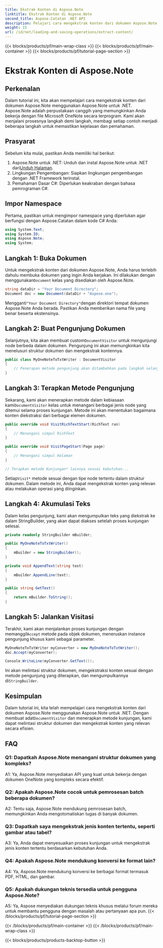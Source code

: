 ```yaml
---
title: Ekstrak Konten di Aspose.Note
linktitle: Ekstrak Konten di Aspose.Note
second_title: Aspose.Catatan .NET API
description: Pelajari cara mengekstrak konten dari dokumen Aspose.Note menggunakan Aspose.Note untuk .NET. Tutorial komprehensif ini memandu Anda melalui proses langkah demi langkah.
weight: 15
url: /id/net/loading-and-saving-operations/extract-content/
---
```


{{< blocks/products/pf/main-wrap-class >}}
{{< blocks/products/pf/main-container >}}
{{< blocks/products/pf/tutorial-page-section >}}

# Ekstrak Konten di Aspose.Note

## Perkenalan

Dalam tutorial ini, kita akan mempelajari cara mengekstrak konten dari dokumen Aspose.Note menggunakan Aspose.Note untuk .NET. Aspose.Note adalah perpustakaan canggih yang memungkinkan Anda bekerja dengan file Microsoft OneNote secara terprogram. Kami akan menjalani prosesnya langkah demi langkah, membagi setiap contoh menjadi beberapa langkah untuk memastikan kejelasan dan pemahaman.

## Prasyarat

Sebelum kita mulai, pastikan Anda memiliki hal berikut:

1.  Aspose.Note untuk .NET: Unduh dan instal Aspose.Note untuk .NET dari[Unduh Halaman](https://releases.aspose.com/note/net/).
2. Lingkungan Pengembangan: Siapkan lingkungan pengembangan dengan .NET Framework terinstal.
3. Pemahaman Dasar C#: Diperlukan keakraban dengan bahasa pemrograman C#.

## Impor Namespace

Pertama, pastikan untuk mengimpor namespace yang diperlukan agar berfungsi dengan Aspose.Catatan dalam kode C# Anda:

```csharp
using System.Text;
using System.IO;
using Aspose.Note;
using System;
```

## Langkah 1: Buka Dokumen

 Untuk mengekstrak konten dari dokumen Aspose.Note, Anda harus terlebih dahulu membuka dokumen yang ingin Anda kerjakan. Ini dilakukan dengan menggunakan`Document` kelas yang disediakan oleh Aspose.Note.

```csharp
string dataDir = "Your Document Directory";
Document doc = new Document(dataDir + "Aspose.one");
```

 Mengganti`"Your Document Directory"`dengan direktori tempat dokumen Aspose.Note Anda berada. Pastikan Anda memberikan nama file yang benar beserta ekstensinya.

## Langkah 2: Buat Pengunjung Dokumen

 Selanjutnya, kita akan membuat custom`DocumentVisitor` untuk mengunjungi node berbeda dalam dokumen. Pengunjung ini akan memungkinkan kita menelusuri struktur dokumen dan mengekstrak kontennya.

```csharp
public class MyOneNoteToTxtWriter : DocumentVisitor
{
    // Penerapan metode pengunjung akan ditambahkan pada langkah selanjutnya.
}
```

## Langkah 3: Terapkan Metode Pengunjung

 Sekarang, kami akan menerapkan metode dalam kebiasaan kami`DocumentVisitor` kelas untuk menangani berbagai jenis node yang ditemui selama proses kunjungan. Metode ini akan menentukan bagaimana konten diekstraksi dari berbagai elemen dokumen.

```csharp
public override void VisitRichTextStart(RichText run)
{
    // Menangani simpul RichText
}

public override void VisitPageStart(Page page)
{
    // Menangani simpul Halaman
}

// Terapkan metode Kunjungan* lainnya sesuai kebutuhan...
```

 Setiap`Visit*` metode sesuai dengan tipe node tertentu dalam struktur dokumen. Dalam metode ini, Anda dapat mengekstrak konten yang relevan atau melakukan operasi yang diinginkan.

## Langkah 4: Akumulasi Teks

Dalam kelas pengunjung, kami akan mengumpulkan teks yang diekstrak ke dalam StringBuilder, yang akan dapat diakses setelah proses kunjungan selesai.

```csharp
private readonly StringBuilder mBuilder;

public MyOneNoteToTxtWriter()
{
    mBuilder = new StringBuilder();
}

private void AppendText(string text)
{
    mBuilder.AppendLine(text);
}

public string GetText()
{
    return mBuilder.ToString();
}
```

## Langkah 5: Jalankan Visitasi

 Terakhir, kami akan menjalankan proses kunjungan dengan memanggil`Accept` metode pada objek dokumen, meneruskan instance pengunjung khusus kami sebagai parameter.

```csharp
MyOneNoteToTxtWriter myConverter = new MyOneNoteToTxtWriter();
doc.Accept(myConverter);

Console.WriteLine(myConverter.GetText());
```

 Ini akan melintasi struktur dokumen, mengekstraksi konten sesuai dengan metode pengunjung yang diterapkan, dan mengumpulkannya di`StringBuilder`.

## Kesimpulan

 Dalam tutorial ini, kita telah mempelajari cara mengekstrak konten dari dokumen Aspose.Note menggunakan Aspose.Note untuk .NET. Dengan membuat adat`DocumentVisitor` dan menerapkan metode kunjungan, kami dapat melintasi struktur dokumen dan mengekstrak konten yang relevan secara efisien.

## FAQ

### Q1: Dapatkah Aspose.Note menangani struktur dokumen yang kompleks?

A1: Ya, Aspose.Note menyediakan API yang kuat untuk bekerja dengan dokumen OneNote yang kompleks secara efektif.

### Q2: Apakah Aspose.Note cocok untuk pemrosesan batch beberapa dokumen?

A2: Tentu saja, Aspose.Note mendukung pemrosesan batch, memungkinkan Anda mengotomatiskan tugas di banyak dokumen.

### Q3: Dapatkah saya mengekstrak jenis konten tertentu, seperti gambar atau tabel?

A3: Ya, Anda dapat menyesuaikan proses kunjungan untuk mengekstrak jenis konten tertentu berdasarkan kebutuhan Anda.

### Q4: Apakah Aspose.Note mendukung konversi ke format lain?

A4: Ya, Aspose.Note mendukung konversi ke berbagai format termasuk PDF, HTML, dan gambar.

### Q5: Apakah dukungan teknis tersedia untuk pengguna Aspose.Note?

A5: Ya, Aspose menyediakan dukungan teknis khusus melalui forum mereka untuk membantu pengguna dengan masalah atau pertanyaan apa pun.
{{< /blocks/products/pf/tutorial-page-section >}}

{{< /blocks/products/pf/main-container >}}
{{< /blocks/products/pf/main-wrap-class >}}

{{< blocks/products/products-backtop-button >}}
